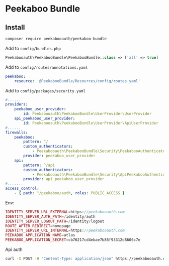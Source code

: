 Peekaboo Bundle
===================

## Install

```bash
composer require peekabooauth/peekaboo-bundle
```

Add to `config/bundles.php`

```php
Peekabooauth\PeekabooBundle\PeekabooBundle::class => ['all' => true]
```

Add to `config/routes/annotations.yaml`

```yaml
peekaboo:
    resource: '@PeekabooBundle/Resources/config/routes.yaml'
```

Add to `config/packages/security.yaml`

```yaml
#......
providers:
    peekaboo_user_provider:
        id: Peekabooauth\PeekabooBundle\UserProvider\UserProvider
    api_peekaboo_user_provider:
        id: Peekabooauth\PeekabooBundle\UserProvider\ApiUserProvider
#......
firewalls:
    peekaboo:
        pattern: ^/
        custom_authenticators:
            - Peekabooauth\PeekabooBundle\Security\PeekabooAuthenticator
        provider: peekaboo_user_provider
    api:
        pattern: ^/api
        custom_authenticators:
            - Peekabooauth\PeekabooBundle\Security\ApiPeekabooAuthenticator
        provider: api_peekaboo_user_provider
#.......
access_control:
    - { path: ^/peekaboo/auth, roles: PUBLIC_ACCESS }
```

Env:
```php
IDENTITY_SERVER_URL_EXTERNAL=https://peekabooauth.com
IDENTITY_SERVER_AUTH_PATH=/identity/auth
IDENTITY_SERVER_LOGOUT_PATH=/identity/logout
ROUTE_AFTER_REDIRECT=homepage
IDENTITY_SERVER_URL_INTERNAL=https://peekabooauth.com
PEEKABOO_APPLICATION_NAME=atlas
PEEKABOO_APPLICATION_SECRET=cb76217cd4ebae7b85f93312d8606c7e
```

Api auth
```bash
curl -X POST -H "Content-Type: application/json" https://peekabooauth.com/api/login_check -d '{"username":"andriy@loc.loc","password":"123456"}'
```
